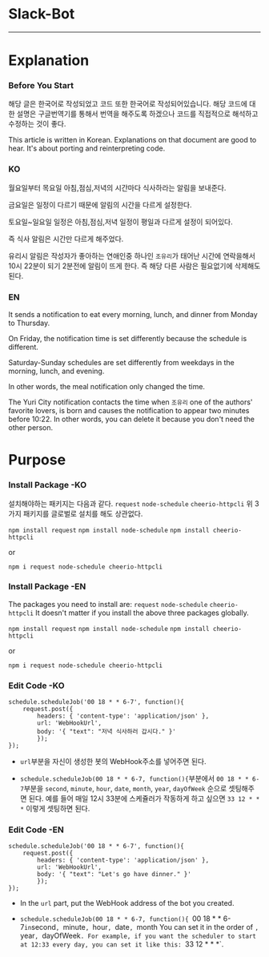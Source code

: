 # Slack-Bot

--------
# Explanation

### Before You Start

해당 글은 한국어로 작성되었고 코드 또한 한국어로 작성되어있습니다. 해당 코드에 대한 설명은 구글번역기를 통해서 번역을 해주도록 하겠으나 
코드를 직접적으로 해석하고 수정하는 것이 좋다.

This article is written in Korean. Explanations on that document are good to hear.
It's about porting and reinterpreting code.

### KO

월요일부터 목요일 아침,점심,저녁의 시간마다 식사하라는 알림을 보내준다.

금요일은 일정이 다르기 때문에 알림의 시간을 다르게 설정한다.

토요일~일요일 일정은 아침,점심,저녁 일정이 평일과 다르게 설정이 되어있다.

즉 식사 알림은 시간만 다르게 해주었다.

유리시 알림은 작성자가 좋아하는 연애인중 하나인 `조유리`가 태어난 시간에 연락을해서 10시 22분이 되기 2분전에 알림이 뜨게 한다.
즉 해당 다른 사람은 필요없기에 삭제해도 된다.

### EN
It sends a notification to eat every morning, lunch, and dinner from Monday to Thursday.

On Friday, the notification time is set differently because the schedule is different.

Saturday-Sunday schedules are set differently from weekdays in the morning, lunch, and evening.

In other words, the meal notification only changed the time.

The Yuri City notification contacts the time when `조유리` one of the authors' favorite lovers, is born and causes the notification to appear two minutes before 10:22.
In other words, you can delete it because you don't need the other person.



# Purpose

### Install Package -KO

설치해야하는 패키지는 다음과 같다.
`request` `node-schedule` `cheerio-httpcli`
위 3가지 패키지를 글로벌로 설치를 해도 상관없다.

`npm install request`
`npm install node-schedule`
`npm install cheerio-httpcli`

or 

`npm i request node-schedule cheerio-httpcli`

### Install Package -EN

The packages you need to install are:
`request` `node-schedule` `cheerio-httpcli`
It doesn't matter if you install the above three packages globally.

`npm install request`
`npm install node-schedule`
`npm install cheerio-httpcli`

or

`npm i request node-schedule cheerio-httpcli`




### Edit Code -KO

```
schedule.scheduleJob('00 18 * * 6-7', function(){
    request.post({
        headers: { 'content-type': 'application/json' },
        url: 'WebHookUrl',
        body: '{ "text": "저녁 식사하러 갑시다." }'
        });
});
```
- `url`부분을 자신이 생성한 봇의 WebHook주소를 넣어주면 된다.

- `schedule.scheduleJob(00 18 * * 6-7, function(){`부분에서 `00 18 * * 6-7`부분을 `second`, `minute`, `hour`, `date`, `month`, `year`, `dayOfWeek` 순으로 셋팅해주면 된다.
  예를 들어 매일 12시 33분에 스케쥴러가 작동하게 하고 싶으면 `33 12 * * *` 이렇게 셋팅하면 된다.
 
### Edit Code -EN

```
schedule.scheduleJob('00 18 * * 6-7', function(){
    request.post({
        headers: { 'content-type': 'application/json' },
        url: 'WebHookUrl',
        body: '{ "text": "Let's go have dinner." }'
        });
});
```
- In the `url` part, put the WebHook address of the bot you created.

- `schedule.scheduleJob(00 18 * * 6-7, function(){ `00 18 * * 6-7` in `second`, `minute`, `hour`, `date`, `month You can set it in the order of `, `year`, `dayOfWeek`.
  For example, if you want the scheduler to start at 12:33 every day, you can set it like this: `33 12 * * *`.
